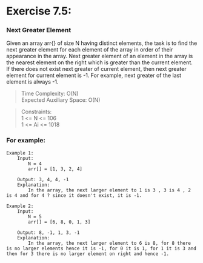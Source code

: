 # Exercise 7.5:
### Next Greater Element

Given an array arr{} of size N having distinct elements, the task is to find the next greater element for each element of the array in order of their appearance in the array. Next greater element of an element in the array is the nearest element on the right which is greater than the current element. If there does not exist next greater of current element, then next greater element for current element is -1. For example, next greater of the last element is always -1.

> Time Complexity: O(N)  
> Expected Auxiliary Space: O(N) 

> Constraints:  
1 <= N <= 106  
1 <= Ai <= 1018

### For example:  
    Example 1:  
        Input:  
            N = 4  
            arr[] = [1, 3, 2, 4] 
          
        Output: 3, 4, 4, -1
        Explanation:  
            In the array, the next larger element to 1 is 3 , 3 is 4 , 2 is 4 and for 4 ? since it doesn't exist, it is -1.
    
    Example 2:  
        Input:  
            N = 5   
            arr[] = [6, 8, 0, 1, 3] 
          
        Output: 8, -1, 1, 3, -1
        Explanation:  
            In the array, the next larger element to 6 is 8, for 8 there is no larger elements hence it is -1, for 0 it is 1, for 1 it is 3 and then for 3 there is no larger element on right and hence -1.